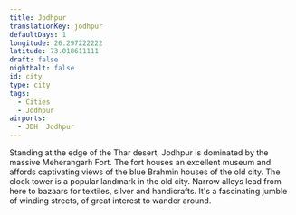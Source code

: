 ```yaml
---
title: Jodhpur
translationKey: jodhpur
defaultDays: 1
longitude: 26.297222222
latitude: 73.018611111
draft: false
nighthalt: false
id: city
type: city
tags:
  - Cities
  - Jodhpur
airports:
  - JDH  Jodhpur
---
```


Standing at the edge of the Thar desert, Jodhpur is dominated by the massive Meherangarh Fort. The fort houses an excellent museum and affords captivating views of the blue Brahmin houses of the old city. The clock tower is a popular landmark in the old city. Narrow alleys lead from here to bazaars for textiles, silver and handicrafts. It's a fascinating jumble of winding streets, of great interest to wander around.